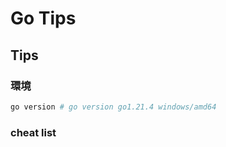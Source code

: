 # Go Tips #

## Tips ##

### 環境 ###

~~~powershell
go version # go version go1.21.4 windows/amd64
~~~

### cheat list ###

~~~powershell

~~~

~~~go

~~~
